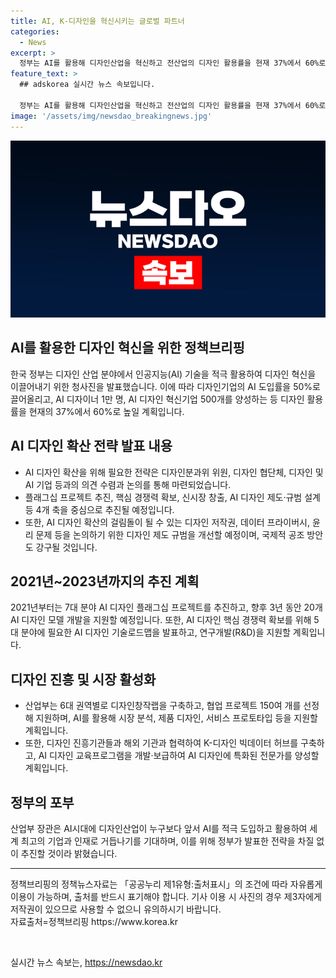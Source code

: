 ```yaml
---
title: AI, K-디자인을 혁신시키는 글로벌 파트너
categories:
  - News
excerpt: >
  정부는 AI를 활용해 디자인산업을 혁신하고 전산업의 디자인 활용률을 현재 37%에서 60%로 끌어올리는 전략을 발표했다. AI 도입률 50%, AI 디자이너 1만 명, AI 디자인 혁신기업 500개 등 목표를 제시하며, AI 디자인 플래그십 프로젝트를 통해 7대 분야를 추진하고, 교육프로그램과 시장 활성화를 위한 지원책을 제시했다. 이를 통해 정부는 K-디자인이 AI를 활용해 세계 최고의 기업과 인재로 발전할 수 있도록 밝혔다.
feature_text: >
  ## adskorea 실시간 뉴스 속보입니다.

  정부는 AI를 활용해 디자인산업을 혁신하고 전산업의 디자인 활용률을 현재 37%에서 60%로 끌어올리는 전략을 발표했다. AI 도입률 50%, AI 디자이너 1만 명, AI 디자인 혁신기업 500개 등 목표를 제시하며, AI 디자인 플래그십 프로젝트를 통해 7대 분야를 추진하고, 교육프로그램과 시장 활성화를 위한 지원책을 제시했다. 이를 통해 정부는 K-디자인이 AI를 활용해 세계 최고의 기업과 인재로 발전할 수 있도록 밝혔다.
image: '/assets/img/newsdao_breakingnews.jpg'
---
```


<p><img src="/assets/img/newsdao_breakingnews.jpg" alt="adskorea 속보" /></p>

<h2 data-ke-size="size26">AI를 활용한 디자인 혁신을 위한 정책브리핑</h2>

<p data-ke-size="size16">한국 정부는 디자인 산업 분야에서 인공지능(AI) 기술을 적극 활용하여 디자인 혁신을 이끌어내기 위한 청사진을 발표했습니다. 이에 따라 디자인기업의 AI 도입률을 50%로 끌어올리고, AI 디자이너 1만 명, AI 디자인 혁신기업 500개를 양성하는 등 디자인 활용률을 현재의 37%에서 60%로 높일 계획입니다.</p>

<h2 data-ke-size="size24">AI 디자인 확산 전략 발표 내용</h2>

<ul>
  <li>AI 디자인 확산을 위해 필요한 전략은 디자인분과위 위원, 디자인 협단체, 디자인 및 AI 기업 등과의 의견 수렴과 논의를 통해 마련되었습니다.</li>
  <li>플래그십 프로젝트 추진, 핵심 경쟁력 확보, 신시장 창출, AI 디자인 제도·규범 설계 등 4개 축을 중심으로 추진될 예정입니다.</li>
  <li>또한, AI 디자인 확산의 걸림돌이 될 수 있는 디자인 저작권, 데이터 프라이버시, 윤리 문제 등을 논의하기 위한 디자인 제도 규범을 개선할 예정이며, 국제적 공조 방안도 강구될 것입니다.</li>
</ul>

<h2 data-ke-size="size24">2021년~2023년까지의 추진 계획</h2>

<p data-ke-size="size16">2021년부터는 7대 분야 AI 디자인 플래그십 프로젝트를 추진하고, 향후 3년 동안 20개 AI 디자인 모델 개발을 지원할 예정입니다. 또한, AI 디자인 핵심 경쟁력 확보를 위해 5대 분야에 필요한 AI 디자인 기술로드맵을 발표하고, 연구개발(R&D)을 지원할 계획입니다.</p>

<h2 data-ke-size="size24">디자인 진흥 및 시장 활성화</h2>

<ul>
  <li>산업부는 6대 권역별로 디자인창작랩을 구축하고, 협업 프로젝트 150여 개를 선정해 지원하며, AI를 활용해 시장 분석, 제품 디자인, 서비스 프로토타입 등을 지원할 계획입니다.</li>
  <li>또한, 디자인 진흥기관들과 해외 기관과 협력하여 K-디자인 빅데이터 허브를 구축하고, AI 디자인 교육프로그램을 개발·보급하여 AI 디자인에 특화된 전문가를 양성할 계획입니다.</li>
</ul>

<h2 data-ke-size="size24">정부의 포부</h2>

<p data-ke-size="size16">산업부 장관은 AI시대에 디자인산업이 누구보다 앞서 AI를 적극 도입하고 활용하여 세계 최고의 기업과 인재로 거듭나기를 기대하며, 이를 위해 정부가 발표한 전략을 차질 없이 추진할 것이라 밝혔습니다.</p>

<hr>

<p data-ke-size="size16">정책브리핑의 정책뉴스자료는 「공공누리 제1유형:출처표시」의 조건에 따라 자유롭게 이용이 가능하며, 출처를 반드시 표기해야 합니다. 기사 이용 시 사진의 경우 제3자에게 저작권이 있으므로 사용할 수 없으니 유의하시기 바랍니다. <br>자료출처=정책브리핑 https://www.korea.kr</p>

<p data-ke-size="size16">&nbsp;</p>
실시간 뉴스 속보는, <a href="https://newsdao.kr" rel="dofollow">https://newsdao.kr</a>


